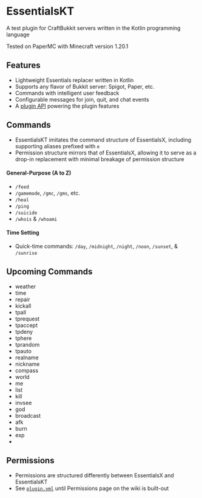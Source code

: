 # EssentialsKT

A test plugin for CraftBukkit servers written in the Kotlin programming language

Tested on PaperMC with Minecraft version 1.20.1

## Features
* Lightweight Essentials replacer written in Kotlin
* Supports any flavor of Bukkit server: Spigot, Paper, etc.
* Commands with intelligent user feedback
* Configurable messages for join, quit, and chat events
* A [plugin API](https://github.com/tsgrissom/EssentialsKT/tree/main/src/main/kotlin/io/github/tsgrissom/pluginapi) powering the plugin features

## Commands
* EssentialsKT imitates the command structure of EssentialsX, including supporting aliases prefixed with `e`
* Permission structure mirrors that of EssentialsX, allowing it to serve as a drop-in replacement with minimal breakage of permission structure
#### General-Purpose (A to Z)
* `/feed`
* `/gamemode`, `/gmc`, `/gms`, etc.
* `/heal`
* `/ping`
* `/suicide`
* `/whois` & `/whoami`
#### Time Setting
* Quick-time commands: `/day`, `/midnight`, `/night`, `/noon`, `/sunset`, & `/sunrise`

## Upcoming Commands
* weather
* time
* repair
* kickall
* tpall
* tprequest
* tpaccept
* tpdeny
* tphere
* tprandom
* tpauto
* realname
* nickname
* compass
* world
* me
* list
* kill
* invsee
* god
* broadcast
* afk
* burn
* exp
* 

## Permissions
* Permissions are structured differently between EssentialsX and EssentialsKT
* See [`plugin.yml`](https://github.com/tsgrissom/EssentialsKT/blob/main/src/main/resources/plugin.yml) until Permissions page on the wiki is built-out